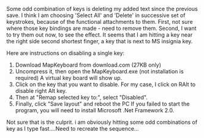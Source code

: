 
Some odd combination of keys is deleting my added text since the previous save. I think I am choosing 'Select All' and 'Delete' in successive set of keystrokes, because  of the functional attachments to them. First, not sure where those key bindings are made - need to remove them. Second, I want to try them out now, to see the effect. It seems that I am hitting a key near the right side second shortest finger, a key that is next to MS insignia key. 

Here are instructions on disabling a single key:
1. Download MapKeyboard from download.com (27KB only)
2. Uncompress it, then open the MapKeyboard.exe (not installation is required)
A virtual key board will show up.
3. Click on the key that you want to disable. For my case, I click on RAlt to disable right Alt key.
4. Then at "Remap selected key to:", select "Disabled".
5. Finally, click "Save layout" and reboot the PC
If you failed to start the program, you will need to install Microsoft .Net Framework 2.0.

Not sure that is the culprit. i am obviously hitting some odd combinations of key as I type fast....Need to recreate the sequence...
